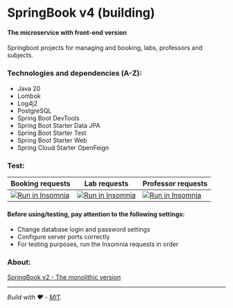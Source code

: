 
# SpringBook v4 (building)
#### The microservice with front-end version

Springboot projects for managing and booking, labs, professors and subjects.

### Technologies and dependencies (A-Z):
* Java 20
* Lombok
* Log4j2
* PostgreSQL
* Spring Boot DevTools
* Spring Boot Starter Data JPA
* Spring Boot Starter Test
* Spring Boot Starter Web
* Spring Cloud Starter OpenFeign

### Test:
| Booking requests | Lab requests | Professor requests |
|---|---|---|
| [![Run in Insomnia](https://insomnia.rest/images/run.svg)](https://insomnia.rest/run/?label=Booking%20requests%20http&uri=https%3A%2F%2Fraw.githubusercontent.com%2FOseiasYC%2FSpringBook-v3%2Fmain%2Fbooking-service%2Fhttp-booking-service-insomnia.json) | [![Run in Insomnia](https://insomnia.rest/images/run.svg)](https://insomnia.rest/run/?label=Lab%20requests%20http&uri=https%3A%2F%2Fraw.githubusercontent.com%2FOseiasYC%2FSpringBook-v3%2Fmain%2Flab-service%2Fhttp-lab-service-insomnia.json) | [![Run in Insomnia](https://insomnia.rest/images/run.svg)](https://insomnia.rest/run/?label=Professor%20requests%20http&uri=https%3A%2F%2Fraw.githubusercontent.com%2FOseiasYC%2FSpringBook-v3%2Fmain%2Fprofessor-service%2Fhttp-professor-service-insomnia.json) |

#### Before using/testing, pay attention to the following settings:
  - Change database login and password settings
  - Configure server ports correctly
  - For testing purposes, run the Insomnia requests in order

### About:
[SpringBook v2 - The monolithic version](https://github.com/OseiasYC/SpringBook/tree/main)

---
 _Build with ❤️ - [MIT](https://github.com/OseiasYC/SpringBook-v3/blob/main/LICENSE)._

